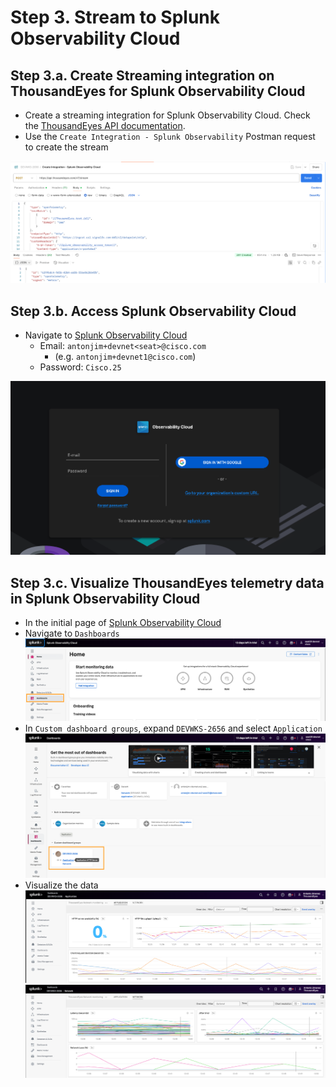 # Step 3. Stream to Splunk Observability Cloud

## Step 3.a. Create Streaming integration on ThousandEyes for Splunk Observability Cloud

- Create a streaming integration for Splunk Observability Cloud. Check the [ThousandEyes API documentation](https://developer.cisco.com/docs/thousandeyes/create-data-stream).
- Use the `Create Integration - Splunk Observability` Postman request to create the stream

![ThousandEyes create stream](../img/postman/splunkObservabilityCloudStream.png)

## Step 3.b. Access Splunk Observability Cloud

- Navigate to [Splunk Observability Cloud](https://app.us1.signalfx.com/#/signin) 
    - Email: `antonjim+devnet<seat>@cisco.com` 
        - (e.g. `antonjim+devnet1@cisco.com`)
    - Password: `Cisco.25`

![Splunk Observability Cloud](../img/splunkObservabilityCloud/login.png)

## Step 3.c. Visualize ThousandEyes telemetry data in Splunk Observability Cloud

- In the initial page of [Splunk Observability Cloud](https://app.us1.signalfx.com/)
- Navigate to `Dashboards`
![dashboards](../img/splunkObservabilityCloud/dashboard.png)
- In `Custom dashboard groups`, expand `DEVWKS-2656` and select `Application`
![dashboard](../img/splunkObservabilityCloud/dashboardDEVWKS.png)
- Visualize the data
![Dashboard Application](../img/splunkObservabilityCloud/dashboardApplication.png)
![Dasboard Network](../img/splunkObservabilityCloud/dashboardNetwork.png)